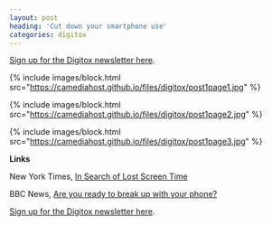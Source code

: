```yaml
---
layout: post
heading: 'Cut down your smartphone use'
categories: digitox
---
```


[Sign up for the Digitox newsletter here](https://tinyletter.com/digitox).

{% include images/block.html src="https://camediahost.github.io/files/digitox/post1page1.jpg" %}

{% include images/block.html src="https://camediahost.github.io/files/digitox/post1page2.jpg" %}

{% include images/block.html src="https://camediahost.github.io/files/digitox/post1page3.jpg" %}

**Links**

New York Times, [In Search of Lost Screen Time](https://www.nytimes.com/2018/12/31/opinion/smartphones-screen-time.html)

BBC News, [Are you ready to break up with your phone?](https://www.bbc.co.uk/news/technology-46590880)

[Sign up for the Digitox newsletter here](https://tinyletter.com/digitox).